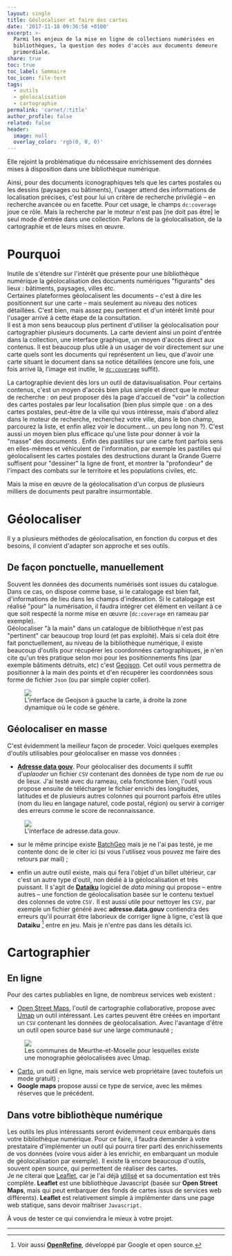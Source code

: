 ```yaml
---
layout: single
title: Géolocaliser et faire des cartes
date: '2017-11-18 09:36:58 +0100'
excerpt: >-
  Parmi les enjeux de la mise en ligne de collections numérisées en
  bibliothèques, la question des modes d'accès aux documents demeure
  primordiale.
share: true
toc: true
toc_label: Sommaire
toc_icon: file-text
tags:
  - outils
  - géolocalisation
  - cartographie
permalink: 'carnet/:title'
author_profile: false
related: false
header:
  image: null
  overlay_color: 'rgb(0, 0, 0)'
---
```


Elle rejoint la problématique du nécessaire enrichissement des données mises à disposition dans une bibliothèque numérique.

Ainsi, pour des documents iconographiques tels que les cartes postales ou les dessins (paysages ou bâtiments), l'usager attend des informations de localisation précises, c'est pour lui un critère de recherche privilégié – en recherche avancée ou en facette. Pour cet usage, le champs `dc:coverage` joue ce rôle. Mais la recherche par le moteur n'est pas [ne doit pas être] le seul mode d'entrée dans une collection. Parlons de la géolocalisation, de la cartographie et de leurs mises en œuvre.

# Pourquoi

Inutile de s'étendre sur l'intérêt que présente pour une bibliothèque numérique la géolocalisation des documents numériques "figurants" des lieux : bâtiments, paysages, villes etc.<br>
Certaines plateformes géolocalisent les documents – c'est à dire les positionnent sur une carte – mais seulement au niveau des notices détaillées. C'est bien, mais assez peu pertinent et d'un intérêt limité pour l'usager arrivé à cette étape de la consultation.<br>
Il est à mon sens beaucoup plus pertinent d'utiliser la géolocalisation pour cartographier plusieurs documents. La carte devient ainsi un point d'entrée dans la collection, une interface graphique, un moyen d'accès direct aux contenus. Il est beaucoup plus utile à un usager de voir directement sur une carte quels sont les documents qui représentent un lieu, que d'avoir une carte situant le document dans sa notice détaillées (encore une fois, une fois arrivé là, l'image est inutile, le [`dc:coverage`](http://dublincore.org/documents/dcmi-terms/#éléments-coverage) suffit).

La cartographie devient dès lors un outil de datavisualisation. Pour certains contenus, c'est un moyen d'accès bien plus simple et direct que le moteur de recherche : on peut proposer dès la page d'accueil de "voir" la collection des cartes postales par leur localisation (bien plus simple que : on a des cartes postales, peut-être de la ville qui vous intéresse, mais d'abord allez dans le moteur de recherche, recherchez votre ville, dans le bon champ, parcourez la liste, et enfin allez voir le document... un peu long non ?). C'est aussi un moyen bien plus efficace qu'une liste pour donner à voir la "masse" des documents . Enfin des pastilles sur une carte font parfois sens en elles-mêmes et véhiculent de l'information, par exemple les pastilles qui géolocalisent les cartes postales des destructions durant la Grande Guerre suffisent pour "dessiner" la ligne de front, et montrer la "profondeur" de l'impact des combats sur le territoire et les populations civiles, etc.

Mais la mise en œuvre de la géolocalisation d'un corpus de plusieurs milliers de documents peut paraître insurmontable.

# Géolocaliser

Il y a plusieurs méthodes de géolocalisation, en fonction du corpus et des besoins, il convient d'adapter son approche et ses outils.

## De façon ponctuelle, manuellement

Souvent les données des documents numérisés sont issues du catalogue. Dans ce cas, on dispose comme base, si le catalogage est bien fait, d'informations de lieu dans les champs d'indexation. Si le catalogage est réalisé "pour" la numérisation, il faudra intégrer cet élément en veillant à ce que soit respecté la norme mise en œuvre (`dc:coverage` en rameau par exemple).<br>
Géolocaliser "à la main" dans un catalogue de bibliothèque n'est pas "pertinent" car beaucoup trop lourd (et pas exploité). Mais si cela doit être fait ponctuellement, au niveau de la bibliothèque numérique, il existe beaucoup d'outils pour récupérer les coordonnées cartographiques, je n'en cite qu'un très pratique selon moi pour les positionnements fins (par exemple bâtiments détruits, etc) c'est [Geojson](http://geojson.io/#map=2/20.0/0.0). Cet outil vous permettra de positionner à la main des points et d'en récupérer les coordonnées sous forme de fichier `Json` (ou par simple copier coller).

<figure>
  <a href="{{ site.baseurl }}/assets/images/geojson.png">
  <img src="{{ site.baseurl }}/assets/images/geojson.png">
</a>
  <figcaption>L'interface de Geojson à gauche la carte, à droite la zone dynamique où le code se génère.</figcaption>
</figure>

## Géolocaliser en masse

C'est évidemment la meilleur façon de proceder. Voici quelques exemples d'outils utilisables pour géolocaliser en masse vos données :

- **[Adresse data gouv](https://adresse.data.gouv.fr/`CSV`/)**. Pour géolocaliser des documents il suffit d'_uplaoder_ un fichier `CSV` contenant des données de type nom de rue ou de lieux. J'ai testé avec du rameau, cela fonctionne bien, l'outil vous propose ensuite de télécharger le fichier enrichi des longitudes, latitudes et de plusieurs autres colonnes qui pourront parfois être utiles (nom du lieu en langage naturel, code postal, région) ou servir à corriger des erreurs comme le score de reconnaissance.

<figure>
  <a href="{{ site.baseurl }}/assets/images/adresseGouv.png">
  <img src="{{ site.baseurl }}/assets/images/adresseGouv.png">
</a>
  <figcaption>L'interface de adresse.data.gouv.</figcaption>
</figure>

- sur le même principe existe [BatchGeo](https://fr.batchgeo.com) mais je ne l'ai pas testé, je me contente donc de le citer ici (si vous l'utilisez vous pouvez me faire des retours par mail) ;

- enfin un autre outil existe, mais qui fera l'objet d'un billet ultérieur, car c'est un autre type d'outil, non dédié à la géolocalisation et très puissant. Il s'agit de **[Dataiku](https://www.dataiku.com/)** logiciel de _data mining_ qui propose – entre autres – une fonction de géolocalisation basée sur le contenu textuel des colonnes de votre `CSV.` Il est aussi utile pour nettoyer les `CSV,` par exemple un fichier généré avec **adresse.data.gouv** contiendra des erreurs qu'il pourrait être laborieux de corriger ligne à ligne, c'est là que **Dataiku** [^1] entre en jeu. Mais je n'entre pas dans les détails ici.

# Cartographier

## En ligne

Pour des cartes publiables en ligne, de nombreux services web existent :

- [Open Street Maps](https://www.openstreetmap.org/), l'outil de cartographie collaborative, propose avec [Umap](https://umap.openstreetmap.fr) un outil intéressant. Les cartes peuvent être créées en important un `CSV` contenant les données de géolocalisation. Avec l'avantage d'être un outil open source basé sur une large communauté ;

<figure>
  <a href="{{ site.baseurl }}/assets/images/umaps.png">
  <img src="{{ site.baseurl }}/assets/images/umaps.png">
</a>
  <figcaption>Les communes de Meurthe-et-Moselle pour lesquelles existe une monographie géolocalisées avec Umap.</figcaption>
</figure>

- [Carto](https://carto.com/), un outil en ligne, mais service web propriétaire (avec toutefois un mode gratuit) ;
- **Google maps** propose aussi ce type de service, avec les mêmes réserves que le précédent.

## Dans votre bibliothèque numérique

Les outils les plus intéressants seront évidemment ceux embarqués dans votre bibliothèque numérique. Pour ce faire, il faudra demander à votre prestataire d'implémenter un outil qui pourra tirer parti des enrichissements de vos données (voire vous aider à les enrichir, en embarquant un module de géolocalisation par exemple). Il existe là encore beaucoup d'outils, souvent open source, qui permettent de réaliser des cartes.<br>
Je ne citerai que [Leaflet](http://leafletjs.com/), car je l'ai déjà [utilisé](http://journaldedurival.fr/html/cartographie.html) et sa documentation est très complète. **Leaflet** est une bibliothèque Javascript (basée sur **Open Street Maps**, mais qui peut embarquer des fonds de cartes issus de services web différents). **Leaflet** est relativement simple à implémenter dans une page web statique, sans devoir maîtriser `Javascript.`

À vous de tester ce qui conviendra le mieux à votre projet.

--------------------------------------------------------------------------------

[^1]: Voir aussi **[OpenRefine](http://openrefine.org/)**, développé par Google et open source.
